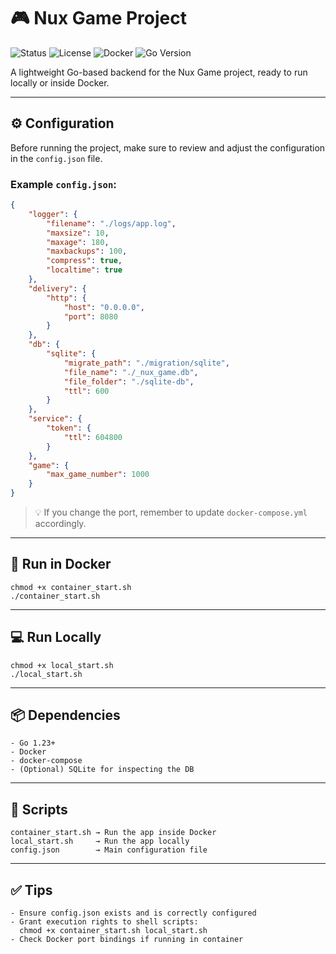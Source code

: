 # 🎮 Nux Game Project

![Status](https://img.shields.io/badge/status-active-brightgreen)
![License](https://img.shields.io/badge/license-MIT-blue)
![Docker](https://img.shields.io/badge/docker-ready-blue)
![Go Version](https://img.shields.io/badge/go-1.23-blue)

A lightweight Go-based backend for the Nux Game project, ready to run locally or inside Docker.

---

## ⚙️ Configuration

Before running the project, make sure to review and adjust the configuration in the `config.json` file.

### Example `config.json`:

```json
{
    "logger": {
        "filename": "./logs/app.log",
        "maxsize": 10,
        "maxage": 180,
        "maxbackups": 100,
        "compress": true,
        "localtime": true
    },
    "delivery": {
        "http": {
            "host": "0.0.0.0",
            "port": 8080
        }
    },
    "db": {
        "sqlite": {
            "migrate_path": "./migration/sqlite",
            "file_name": "./_nux_game.db",
            "file_folder": "./sqlite-db",
            "ttl": 600
        }
    },
    "service": {
        "token": {
            "ttl": 604800
        }
    },
    "game": {
        "max_game_number": 1000
    }
}
```

> 💡 If you change the port, remember to update `docker-compose.yml` accordingly.

---

## 🐋 Run in Docker

```
chmod +x container_start.sh
./container_start.sh
```

---

## 💻 Run Locally

```
chmod +x local_start.sh
./local_start.sh
```

---

## 📦 Dependencies

```
- Go 1.23+
- Docker
- docker-compose
- (Optional) SQLite for inspecting the DB
```

---

## 🧪 Scripts

```
container_start.sh → Run the app inside Docker  
local_start.sh     → Run the app locally  
config.json        → Main configuration file
```

---

## ✅ Tips

```
- Ensure config.json exists and is correctly configured
- Grant execution rights to shell scripts:
  chmod +x container_start.sh local_start.sh
- Check Docker port bindings if running in container
```